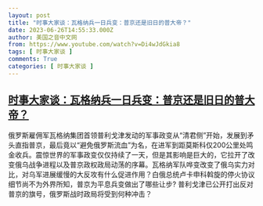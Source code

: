 ```yaml
---
layout: post
title: "时事大家谈：瓦格纳兵一日兵变：普京还是旧日的普大帝？"
date: 2023-06-26T14:55:33.000Z
author: 美国之音中文网
from: https://www.youtube.com/watch?v=Di4wJdGkia8
tags: [ 时事大家谈 ]
comments: True
categories: [ 时事大家谈 ]
---
```

<!--1687791333000-->
[时事大家谈：瓦格纳兵一日兵变：普京还是旧日的普大帝？](https://www.youtube.com/watch?v=Di4wJdGkia8)
------

<div>
俄罗斯雇佣军瓦格纳集团首领普利戈津发动的军事政变从“清君侧”开始，发展到矛头直指普京，最后竟以“避免俄罗斯流血”为名，在进军到距莫斯科仅200公里处鸣金收兵。震惊世界的军事政变仅仅持续了一天，但是其影响是巨大的，它拉开了改变俄乌战争进程以及普京政权政局动荡的序幕。瓦格纳军队哗变改变了俄乌实力对比，对乌军进展缓慢的大反攻有什么促进作用？白俄总统卢卡申科斡旋的停火协议细节尚不为外界所知，普京为平息兵变做出了哪些让步? 普利戈津已公开打出反对普京的旗号，俄罗斯战时政局将受到何种冲击？
</div>
